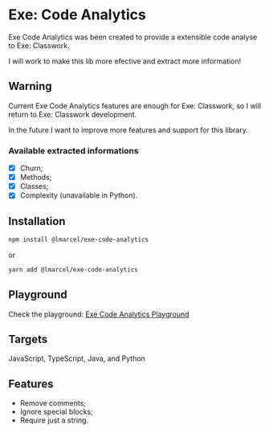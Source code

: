 # Exe: Code Analytics
Exe Code Analytics was been created to provide a extensible code analyse to Exe: Classwork.

I will work to make this lib more efective and extract more information!

## Warning
Current Exe Code Analytics features are enough for Exe: Classwork, so I will return to Exe: Classwork development. 

In the future I want to improve more features and support for this library.

### Available extracted informations

- [x] Churn;
- [x] Methods;
- [x] Classes;
- [x] Complexity (unavailable in Python).

## Installation
```bash
npm install @lmarcel/exe-code-analytics
```
or 
```bash
yarn add @lmarcel/exe-code-analytics
```

## Playground
Check the playground: [Exe Code Analytics Playground](https://exe-code-analytics-playground.vercel.app)


## Targets
JavaScript, TypeScript, Java, and Python

## Features

- Remove comments;
- Ignore special blocks;
- Require just a string.